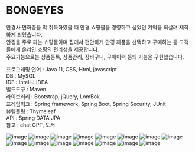 <h1>BONGEYES</h1>

안경사 면허증을 막 취득하였을 때 안경 쇼핑몰을 경영하고 싶었던 기억을 되살려 제작하게 되었습니다.<br>
안경을 주로 파는 쇼핑몰이며 집에서 편안하게 안경 제품을 선택하고 구매하는 등 고객들에게 온라인 쇼핑의 편리성을 제공합니다.<br>
주요기능으로는 상품등록, 상품관리, 장바구니, 구매이력 등의 기능을 구현했습니다.

프로그래밍 언어 : Java 11, CSS, Html, javascript<br>
DB : MySQL<br>
IDE : IntelliJ IDEA<br>
빌드도구 : Maven<br>
라이브러리 : Bootstrap, jQuery, LomBok<br>
프레임워크 : Spring framework, Spring Boot, Spring Security, JUnit<br>
뷰템플릿 : Thymeleaf<br>
API : Spring DATA JPA<br>
참고 : chat GPT, 도서<br>

![image](https://github.com/jaebong1433/shop/assets/125847340/27ee475f-5b42-4844-af77-ee3df61c36de)
![image](https://github.com/jaebong1433/shop/assets/125847340/49ae1a7c-4c38-40b2-ae59-56dec0e8166c)
![image](https://github.com/jaebong1433/shop/assets/125847340/1486b471-30fc-4cc0-a81d-38c1b33d5882)
![image](https://github.com/jaebong1433/shop/assets/125847340/40e9dd4b-b75a-46c5-a80b-17eca1fa8e66)
![image](https://github.com/jaebong1433/shop/assets/125847340/409c6d6e-1a18-447d-8d52-122e17ae6edc)
![image](https://github.com/jaebong1433/shop/assets/125847340/69cd5467-ca4f-4651-9ed2-9b8592447402)
![image](https://github.com/jaebong1433/shop/assets/125847340/6a0fede5-a03c-462c-8091-bf814bbf957c)
![image](https://github.com/jaebong1433/shop/assets/125847340/c91cd28c-ce4c-4e4a-ad93-27c6e80ee8c1)
![image](https://github.com/jaebong1433/shop/assets/125847340/1de63484-9068-40a4-b5b2-7c24aed46b1f)
![image](https://github.com/jaebong1433/shop/assets/125847340/6897f36f-0e99-4968-8f08-88cce92022dc)
![image](https://github.com/jaebong1433/shop/assets/125847340/105ee44c-a220-4dd9-9722-4cc1bd7313d4)
![image](https://github.com/jaebong1433/shop/assets/125847340/d481032d-9cfc-499f-83c8-cdc1c9d5da9f)
![image](https://github.com/jaebong1433/shop/assets/125847340/e5dbfbae-cf92-4c7b-b4d6-885386f48d90)
![image](https://github.com/jaebong1433/shop/assets/125847340/1c0db355-038d-4224-8fe9-1acd03f793c8)
![image](https://github.com/jaebong1433/shop/assets/125847340/5ebe48c4-f6a5-4361-99e8-d8839f3ef9cb)


